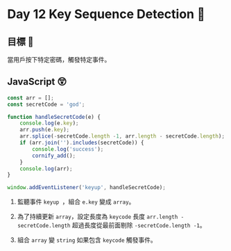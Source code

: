# Day 12 Key Sequence Detection :athletic_shoe:   

## 目標 :articulated_lorry:  

當用戶按下特定密碼，觸發特定事件。

## JavaScript :astonished:  

```js
const arr = [];
const secretCode = 'god';

function handleSecretCode(e) {
    console.log(e.key);
    arr.push(e.key);
    arr.splice(-secretCode.length -1, arr.length - secretCode.length);
    if (arr.join('').includes(secretCode)) {
        console.log('success');
        cornify_add();
    }
    console.log(arr);
}

window.addEventListener('keyup', handleSecretCode);
```

1. 監聽事件 `keyup `，組合 `e.key` 變成 `array`。

2. 為了持續更新 `array`，設定長度為 `keycode` 長度 `arr.length - secretCode.length` 超過長度從最前面剔除 `-secretCode.length -1`。  

3. 組合 `array` 變 `string` 如果包含 `keycode` 觸發事件。


